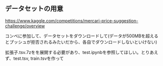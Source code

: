 ## データセットの用意
https://www.kaggle.com/competitions/mercari-price-suggestion-challenge/overview

コンペに参加して、データセットをダウンロードして(データが500MBを超えるとプッシュが拒否されるみたいだから、各自でダウンロードしないといけない)

拡張子.tsv.7zをを展開する必要があり、test.ipynbを参照してほしい。とりあえず、test.tsv, train.tsvを作って
